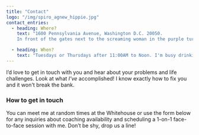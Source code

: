 ```yaml
---
title: "Contact"
logo: "/img/spiro_agnew_hippie.jpg"
contact_entries:
  - heading: Where?
    text: "1600 Pennsylvania Avenue, Washington D.C. 20050.
    In front of the gates next to the screaming woman in the purple turban."

  - heading: When?
    text: "Tuesdays or Thursdays after 11:00AM to Noon. I'm busy drinking at other times."
---
```


I’d love to get in touch with you and hear about your problems and
life challenges. Look at what _I've_ accomplished!  I know exactly how to fix you and it won't break the bank.

<h3 class="f4 b lh-title mb2">How to get in touch</h3>

You can meet me at random times at the Whitehouse or use the form below for any inquiries about coaching
availability and scheduling a 1-on-1 face-to-face session
with me. Don’t be shy, drop us a line!
